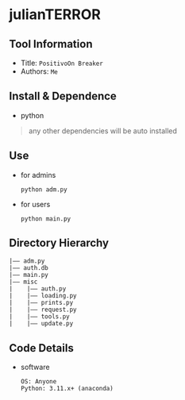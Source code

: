 # julianTERROR
## Tool Information
- Title:  `PositivoOn Breaker`
- Authors:  `Me`

## Install & Dependence
- python
> any other dependencies will be auto installed

## Use
- for admins
  ```
  python adm.py
  ```
- for users
  ```
  python main.py
  ```
## Directory Hierarchy
```
|—— adm.py
|—— auth.db
|—— main.py
|—— misc
|    |—— auth.py
|    |—— loading.py
|    |—— prints.py
|    |—— request.py
|    |—— tools.py
|    |—— update.py
```
## Code Details
- software
  ```
  OS: Anyone
  Python: 3.11.x+ (anaconda)
  ```
